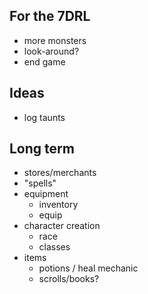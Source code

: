 ## For the 7DRL

 * more monsters
 * look-around?
 * end game

## Ideas

 * log taunts

## Long term

 * stores/merchants
 * "spells"
 * equipment
   * inventory
   * equip
 * character creation
   * race
   * classes
 * items
   * potions / heal mechanic
   * scrolls/books?
